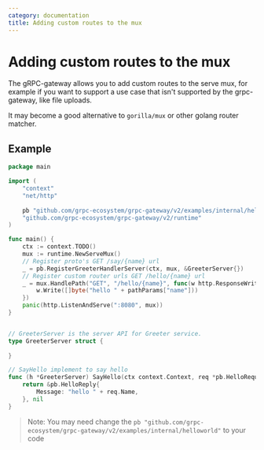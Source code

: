 ```yaml
---
category: documentation
title: Adding custom routes to the mux
---
```


# Adding custom routes to the mux

The gRPC-gateway allows you to add custom routes to the serve mux, for example if you want to support a use case that isn't supported by the grpc-gateway, like file uploads.

It may become a good alternative to `gorilla/mux` or other golang router matcher.

## Example

```go
package main

import (
	"context"
	"net/http"
	
	pb "github.com/grpc-ecosystem/grpc-gateway/v2/examples/internal/helloworld"
	"github.com/grpc-ecosystem/grpc-gateway/v2/runtime"
)

func main() {
	ctx := context.TODO()
	mux := runtime.NewServeMux()
	// Register proto's GET /say/{name} url
	_ = pb.RegisterGreeterHandlerServer(ctx, mux, &GreeterServer{})
	// Register custom router urls GET /hello/{name} url
	_ = mux.HandlePath("GET", "/hello/{name}", func(w http.ResponseWriter, r *http.Request, pathParams map[string]string) {
		w.Write([]byte("hello " + pathParams["name"]))
	})
	panic(http.ListenAndServe(":8080", mux))
}


// GreeterServer is the server API for Greeter service.
type GreeterServer struct {
	
}

// SayHello implement to say hello
func (h *GreeterServer) SayHello(ctx context.Context, req *pb.HelloRequest) (*pb.HelloReply, error) {
	return &pb.HelloReply{
		Message: "hello " + req.Name,
	}, nil
}
```

> Note: You may need change the `pb "github.com/grpc-ecosystem/grpc-gateway/v2/examples/internal/helloworld"` to your code
